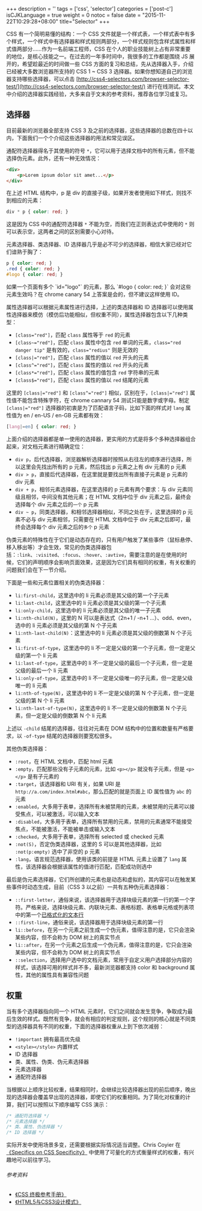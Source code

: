 +++
description = ''
tags = ['css', 'selector']
categories = ['post-c']
isCJKLanguage = true
weight = 0
notoc = false
date = "2015-11-22T10:29:28+08:00"
title="Selector"
+++

CSS 有一个简明易懂的结构：一个 CSS 文件就是一个样式表，一个样式表中有多 个样式，一个样式中有选择器和样式规则两部分，一个样式规则包含样式属性和样式值两部分……作为一名前端工程师，CSS 在个人的职业技能树上占有非常重要的地位，是核心技能之一。在过去的一年多时间中，我很多的工作都是围绕 JS 展开的，希望趁最近的时间做一些 CSS 方面的复习和总结，先从选择器入手，介绍已经被大多数浏览器所支持的 CSS 1 ~ CSS 3 选择器。如果你想知道自己的浏览器支持哪些选择器，可以点击 [http://css4-selectors.com/browser-selector-test/](http://css4-selectors.com/browser-selector-test/) 进行在线测试。本文中介绍的选择器实践经验，大多来自于文末的参考资料，推荐各位学习或复习。

<!--more-->

## 选择器

目前最新的浏览器全部支持 CSS 3 及之前的选择器，这些选择器的总数在四十以内，下面我们一个个介绍这些选择器的用法和常见误区。

通配符选择器得名于其使用的符号 `*`，它可以用于选择文档中的所有元素，但不能选择伪元素。此外，还有一种无效情况：

```html
<div>
    <p>Lorem ipsum dolor sit amet...</p>
</div>
```

在上述 HTML 结构中，p 是 div 的直接子级，如果开发者使用如下样式，则找不到相应的元素：

```css
div * p { color: red; }
```

这是因为 CSS 中的通配符选择器 `*` 不能为空，而我们在正则表达式中使用的 `*` 则可以表示空，这两者之间的区别需要小心对待。

元素选择器、类选择器、ID 选择器几乎是必不可少的选择器，相信大家已经对它们谙熟于胸了：

```css
p { color: red; }
.red { color: red; }
#logo { color: red; }
```

<div class="tip">
如果一个页面有多个 `id="logo"` 的元素，那么 `#logo { color: red; }` 会对这些元素生效吗？在 chrome canary 54 上答案是会的，但不建议这样使用 ID。    
</div>

属性选择器可以根据元素属性进行选择，上述的类选择器和 ID 选择器可以使用属性选择器来模仿（模仿后功能相似，但权重不同），属性选择器包含以下几种类型：

- `[class="red"]`，匹配 `class` 属性等于 `red` 的元素
- `[class~="red"]`，匹配 `class` 属性中包含 `red` 单词的元素，`class="red danger tip"` 是有效的，`class="redius"` 则是无效的
- `[class|="red"]`，匹配 `class` 属性的值以 `red` 开头的元素
- `[class^="red"]`，匹配 `class` 属性的值以 `red` 开头的元素
- `[class*="red"]`，匹配 `class` 属性的值包含 `red` 字符串的元素
- `[class$="red"]`，匹配 `class` 属性的值以 `red` 结尾的元素

这里的 `[class|="red"]` 和 `[class^="red"]` 相似，区别在于，`[class|="red"]` 属性值不能包含特殊字符，在 chrome cannary 54 测试只能是数字或字母。制定 `[class|="red"]` 选择器的初衷是为了匹配语言子码，比如下面的样式对 `lang` 属性值为 en / en-US / en-GB 元素都有效：

```css
[lang|=en] { color: red; }
```

上面介绍的选择器都是单一使用的选择器，更实用的方式是将多个多种选择器组合起来，对文档元素进行精确定位：

- `div p`，后代选择器，浏览器解析选择器时按照从右往左的顺序进行选择，所以这里会先找出所有的 p 元素，然后找出 p 元素之上有 div 元素的 p 元素
- `div > p`，直接后代选择器，在这里就是要找出所有直接子元素是 p 元素的 div 元素
- `div + p`，相邻元素选择器，在这里选择的 p 元素有两个要求：与 div 元素同级且相邻，中间没有其他元素；在 HTML 文档中位于 div 元素之后，最终会选择每个 div 元素之后的`一个` p 元素
- `div ~ p`，同类选择器，和相邻选择器相似，不同之处在于，这里选择的 p 元素不必与 div 元素相邻，只需要在 HTML 文档中位于 div 元素之后即可，最终会选择每个 div 元素之后的`多个` p 元素

伪类元素的特殊性在于它们是动态存在的，只有用户触发了某些事件（鼠标悬停、移入移出等）才会生效，常见的伪类选择器包括：`:link`、`:visited`、`:focus`、`:hover`、`:avtive`，需要注意的是在使用的时候，它们的声明顺序会影响页面效果，这是因为它们具有相同的权重，有关权重的问题我们会在下一节介绍。

下面是一些和元素位置相关的伪类选择器：

- `li:first-child`，这里选中的 li 元素必须是其父级的第一个子元素
- `li:last-child`，这里选中的 li 元素必须是其父级的第一个子元素
- `li:only-child`，这里选中的 li 元素必须是其父级的唯一子元素
- `li:nth-child(N)`，这里的 N 可以是表达式（2n+1 / -n+1 ...）、odd、even，选中的 li 元素必须是其父级的第 N 个子元素
- `li:nth-last-child(N)`：这里选中的 li 元素必须是其父级的倒数第 N 个子元素
- `li:first-of-type`，这里选中的 li 不一定是父级的第一个子元素，但一定是父级的第一个 li 元素
- `li:last-of-type`，这里选中的 li 不一定是父级的最后一个子元素，但一定是父级的最后一个 li 元素
- `li:only-of-type`，这里选中的 li 不一定是父级唯一的子元素，但一定是父级唯一的 li 元素
- `li:nth-of-type(N)`，这里选中的 li 不一定是父级的第 N 个子元素，但一定是父级的第 N 个 li 元素
- `li:nth-last-of-type(N)`，这里选中的 li 不一定是父级的倒数第 N 个子元素，但一定是父级的倒数第 N 个 li 元素

上述以 `-child` 结尾的选择器，往往对元素在 DOM 结构中的位置和数量有严格要求，以 `-of-type` 结尾的选择器则要宽松很多。

其他伪类选择器：

- `:root`，在 HTML 文档中，匹配 html 元素
- `:empty`，匹配那些没有子元素的元素，比如 `<p></p>` 就没有子元素，但是 `<p> </p>` 是有子元素的
- `:target`，该选择器和 URI 有关，如果 URI 是 `http://a.com/index.html#abc`，那么匹配的就是页面上 ID 属性值为 `abc` 的元素
- `:enabled`，大多用于表单，选择所有未被禁用的元素，未被禁用的元素可以接受焦点，可以被激活，可以输入文本
- `:disabled`，大多用于表单，选择所有禁用的元素，禁用的元素通常不能接受焦点，不能被激活，不能被单击或输入文本
- `:checked`，大多用于表单，选择所有 selected 或 checked 元素
- `:not(S)`，否定伪类选择器，这里的 S 可以是其他选择器，比如 `:not(p:empty)` 选中了非空的 p 元素
- `:lang`，语言规范选择器，使用该类的前提是 HTML 元素上设置了 `lang` 属性，该选择器会根据该属性的值进行匹配，匹配成功则选中

最后是伪元素选择器，它们所创建的元素也是动态和虚拟的，其内容可以在触发某些事件时动态生成，目前（CSS 3 以之前）一共有五种伪元素选择器：

- `::first-letter`，通俗来说，该选择器用于选择块级元素的第一行的第一个字符。严格来说，选择块级元素、内联块元素、表格标题、表格单元格或列表项中的第一个[已格式化的文本行](https://www.w3.org/TR/CSS21/selector.html#first-letter)
- `::first-line`，通俗来说，该选择器用于选择块级元素的第一行
- `li::before`，在另一个元素之前生成一个伪元素，值得注意的是，它只会渲染某些内容，但不会称为 DOM 树上的真实节点
- `li::after`，在另一个元素之后生成一个伪元素，值得注意的是，它只会渲染某些内容，但不会称为 DOM 树上的真实节点
- `::selection`，选择用户选中的文档元素，常用于自定义用户选择部分内容的样式，该选择可用的样式并不多，最新浏览器都支持 color 和 background 属性，其他的属性具有兼容性问题

## 权重

当有多个选择器指向同一个 HTML 元素时，它们之间就会发生竞争，争取成为最后生效的样式。既然有竞争，就会有相应的判定规则，这个规则的核心就是不同类型的选择器具有不同的权重，下面的选择器权重从上到下依次减弱：

- `!important` 拥有最高优先级
- `<style></style>` 内置样式
- ID 选择器
- 类、属性、伪类、伪元素选择器
- 元素选择器
- 通配符选择器

当根据以上顺序比较权重，结果相同时，会继续比较选择器出现的前后顺序，晚出现的选择器会覆盖早出现的选择器，即使它们的权重相同。为了简化对权重的计算，我们可以按照以下顺序编写 CSS 演示：

```css
/* 通配符选择器 */
/* 元素选择器 */
/* 类、属性、伪选择器 */
/* ID 选择器 */
```

实际开发中使用场景多变，还需要根据实际情况适当调整。Chris Coyier 在 [《Specifics on CSS Specificity》](https://css-tricks.com/specifics-on-css-specificity/) 中使用了可量化的方式衡量样式的权重，有兴趣地可以前往学习。

###### 参考资料

- [《CSS 终极参考手册》](https://book.douban.com/subject/3853520/)
- [《HTML5与CSS3设计模式》](https://book.douban.com/subject/20440003/)
